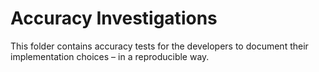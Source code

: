 # Accuracy Investigations

This folder contains accuracy tests for the developers to document
their implementation choices – in a reproducible way.